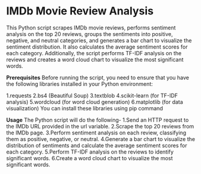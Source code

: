# IMDb Movie Review Analysis #
This Python script scrapes IMDb movie reviews, performs sentiment analysis on the top 20 reviews, groups the sentiments into positive, negative, and neutral categories, and generates a bar chart to visualize the sentiment distribution. It also calculates the average sentiment scores for each category. Additionally, the script performs TF-IDF analysis on the reviews and creates a word cloud chart to visualize the most significant words.

**Prerequisites**
Before running the script, you need to ensure that you have the following libraries installed in your Python environment:

1.requests
2.bs4 (Beautiful Soup)
3.textblob
4.scikit-learn (for TF-IDF analysis)
5.wordcloud (for word cloud generation)
6.matplotlib (for data visualization)
You can install these libraries using pip command

**Usage**
The Python script will do the following-
1.Send an HTTP request to the IMDb URL provided in the url variable.
2.Scrape the top 20 reviews from the IMDb page.
3.Perform sentiment analysis on each review, classifying them as positive, negative, or neutral.
4.Generate a bar chart to visualize the distribution of sentiments and calculate the average sentiment scores for each category.
5.Perform TF-IDF analysis on the reviews to identify significant words.
6.Create a word cloud chart to visualize the most significant words.


